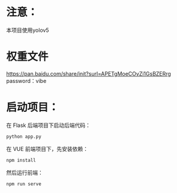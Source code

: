 # 注意：

本项目使用yolov5


# 权重文件
https://pan.baidu.com/share/init?surl=APETgMoeCOvZi1GsBZERrg
password：vibe



# 启动项目：

在 Flask 后端项目下启动后端代码：

```bash
python app.py
```

在 VUE 前端项目下，先安装依赖：

```bash
npm install
```

然后运行前端：

```bash
npm run serve
```


